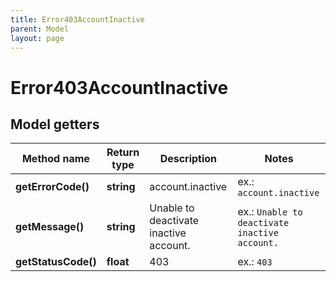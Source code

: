 ```yaml
---
title: Error403AccountInactive
parent: Model
layout: page
---
```


# Error403AccountInactive

## Model getters

Method name | Return type | Description | Notes
------------ | ------------- | ------------- | -------------
**getErrorCode()** | **string** | account.inactive | ex.: `account.inactive`
**getMessage()** | **string** | Unable to deactivate inactive account. | ex.: `Unable to deactivate inactive account.`
**getStatusCode()** | **float** | 403 | ex.: `403`

